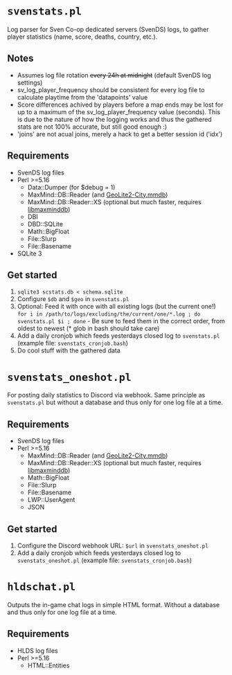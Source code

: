 # `svenstats.pl`
Log parser for Sven Co-op dedicated servers (SvenDS) logs, to gather player statistics (name, score, deaths, country, etc.).

## Notes
* Assumes log file rotation ~~every 24h at midnight~~ (default SvenDS log settings)
* sv_log_player_frequency should be consistent for every log file to calculate playtime from the 'datapoints' value
* Score differences achived by players before a map ends may be lost for up to a maximum of the sv_log_player_frequency value (seconds). This is due to the nature of how the logging works and thus the gathered stats are not 100% accurate, but still good enough :)
* 'joins' are not acual joins, merely a hack to get a better session id ('idx')

## Requirements
* SvenDS log files
* Perl >=5.16
  * Data::Dumper (for $debug = 1)
  * MaxMind::DB::Reader (and [GeoLite2-City.mmdb](https://dev.maxmind.com/geoip/geoip2/geolite2/))
  * MaxMind::DB::Reader::XS (optional but much faster, requires [libmaxminddb](http://maxmind.github.io/libmaxminddb/))
  * DBI
  * DBD::SQLite
  * Math::BigFloat
  * File::Slurp
  * File::Basename
* SQLite 3

## Get started
1. `sqlite3 scstats.db < schema.sqlite`
2. Configure `$db` and `$geo` in `svenstats.pl`
3. Optional: Feed it with once with all existing logs (but the current one!) `for i in /path/to/logs/excluding/the/current/one/*.log ; do svenstats.pl $i ; done` - Be sure to feed them in the correct order, from oldest to newest (* glob in bash should take care)
4. Add a daily cronjob which feeds yesterdays closed log to `svenstats.pl` (example file: `svenstats_cronjob.bash`)
5. Do cool stuff with the gathered data

# `svenstats_oneshot.pl`
For posting daily statistics to Discord via webhook.
Same principle as `svenstats.pl` but without a database and thus only for one log file at a time.

## Requirements
* SvenDS log files
* Perl >=5.16
  * MaxMind::DB::Reader (and [GeoLite2-City.mmdb](https://dev.maxmind.com/geoip/geoip2/geolite2/))
  * MaxMind::DB::Reader::XS (optional but much faster, requires [libmaxminddb](http://maxmind.github.io/libmaxminddb/))
  * Math::BigFloat
  * File::Slurp
  * File::Basename
  * LWP::UserAgent
  * JSON

## Get started
1. Configure the Discord webhook URL: `$url` in `svenstats_oneshot.pl` 
2. Add a daily cronjob which feeds yesterdays closed log to `svenstats_oneshot.pl` (example file: `svenstats_cronjob.bash`)

# `hldschat.pl`
Outputs the in-game chat logs in simple HTML format. Without a database and thus only for one log file at a time.

## Requirements
* HLDS log files
* Perl >=5.16
  * HTML::Entities
